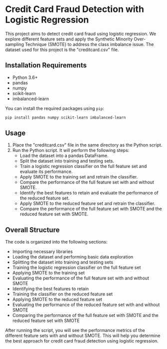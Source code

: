 # Credit Card Fraud Detection with Logistic Regression

This project aims to detect credit card fraud using logistic regression. We explore different feature sets and apply the Synthetic Minority Over-sampling Technique (SMOTE) to address the class imbalance issue. The dataset used for this project is the "creditcard.csv" file.

## Installation Requirements

- Python 3.6+
- pandas
- numpy
- scikit-learn
- imbalanced-learn

You can install the required packages using `pip`:

```bash
pip install pandas numpy scikit-learn imbalanced-learn
```

## Usage

1. Place the "creditcard.csv" file in the same directory as the Python script.
2. Run the Python script. It will perform the following steps:
    - Load the dataset into a pandas DataFrame.
    - Split the dataset into training and testing sets.
    - Train a logistic regression classifier on the full feature set and evaluate its performance.
    - Apply SMOTE to the training set and retrain the classifier.
    - Compare the performance of the full feature set with and without SMOTE.
    - Identify the best features to retain and evaluate the performance of the reduced feature set.
    - Apply SMOTE to the reduced feature set and retrain the classifier.
    - Compare the performance of the full feature set with SMOTE and the reduced feature set with SMOTE.

## Overall Structure

The code is organized into the following sections:

- Importing necessary libraries
- Loading the dataset and performing basic data exploration
- Splitting the dataset into training and testing sets
- Training the logistic regression classifier on the full feature set
- Applying SMOTE to the training set
- Evaluating the performance of the full feature set with and without SMOTE
- Identifying the best features to retain
- Training the classifier on the reduced feature set
- Applying SMOTE to the reduced feature set
- Evaluating the performance of the reduced feature set with and without SMOTE
- Comparing the performance of the full feature set with SMOTE and the reduced feature set with SMOTE

After running the script, you will see the performance metrics of the different feature sets with and without SMOTE. This will help you determine the best approach for credit card fraud detection using logistic regression.
